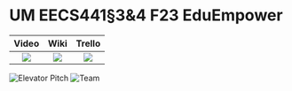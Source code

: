 # UM EECS441§3&4 F23 EduEmpower

| Video  |  Wiki |  Trello  |
|:-----:|:-----:|:--------:|
|[<img src="https://eecs441.eecs.umich.edu/img/admin/video.png">][video_page]|[<img src="https://eecs441.eecs.umich.edu/img/admin/wiki.png">][wiki_page]|[<img src="https://eecs441.eecs.umich.edu/img/admin/trello.png">][agile_page]|

![Elevator Pitch](https://user-images.githubusercontent.com/58456051/133131373-e909da64-93cb-449f-b9f0-3a58dcb1b9db.png) <!-- MUST be placed in user-images.githubusercontent.com -->
![Team](/assets/team.png)

[video_page]: ____
[wiki_page]: https://github.com/oraimond/EduEmpower/wiki
[agile_page]: https://trello.com/b/OJnS6Zy2/eduempower
